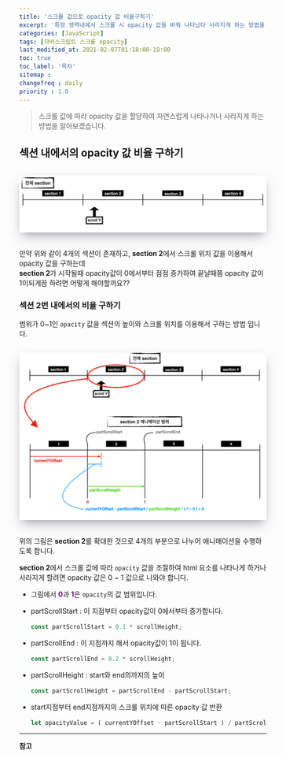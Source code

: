 ```yaml
---
title: '스크롤 값으로 opacity 값 비율구하기'
excerpt: '특정 영역내에서 스크롤 시 opacity 값을 바꿔 나타났다 사라지게 하는 방법을 알아보겠습니다.' 
categories: [JavaScript]
tags: [자바스크립트 스크롤 opacity]
last_modified_at: 2021-02-07T01:18:00-19:00
toc: true 
toc_label: '목차'
sitemap :
changefreq : daily
priority : 1.0
---
```


> 스크롤 값에 따라 opacity 값을 할당하여 자연스럽게 나타나거나 사라지게 하는 방법을 알아보겠습니다. <br>

## 섹션 내에서의 opacity 값 비율 구하기 

<img src='/assets/images/allScrollSection.png' alt='profile' style="width:700px; margin-top:15px; margin-bottom:15px; box-shadow: rgba(50, 50, 93, 0.25) 0px 13px 27px -5px, rgba(0, 0, 0, 0.3) 0px 8px 16px -8px, rgba(0, 0, 0, 0.024) 0px -6px 16px -6px;"/>


만약 위와 같이 4개의 섹션이 존재하고, **section 2**에서 스크롤 위치 값을 이용해서 opacity 값을 구하는데 <br>
**section 2**가 시작될때 opacity값이 0에서부터 점점 증가하여 끝날때쯤 opacity 값이 1이되게끔 하려면 어떻게 해야할까요?? 

### 섹션 2번 내에서의 비율 구하기

범위가 0~1인 `opacity` 값을 섹션의 높이와 스크롤 위치를 이용해서 구하는 방법 입니다.

<img src='/assets/images/scrollSectionTwo.png' alt='profile' style="width:700px; margin-top:15px; margin-bottom:15px; box-shadow: rgba(50, 50, 93, 0.25) 0px 13px 27px -5px, rgba(0, 0, 0, 0.3) 0px 8px 16px -8px, rgba(0, 0, 0, 0.024) 0px -6px 16px -6px;"/>

위의 그림은 **section 2**를 확대한 것으로 4개의 부분으로 나누어 애니매이션을 수행하도록 합니다.

**section 2**에서 스크롤 값에 따라 `opacity` 값을 조절하여 html 요소를 나타나게 하거나 사라지게 할려면 opacity 값은 0 ~ 1 값으로 나와야 합니다.<br>

- 그림에서 <span style="color:purple">**0**</span>과 <span style="color:purple">**1**</span>은 `opacity`의 값 범위입니다.

- partScrollStart : 이 지점부터 opacity값이 0에서부터 증가합니다. 
  ```js
  const partScrollStart = 0.1 * scrollHeight;
  ```
- partScrollEnd : 이 지점까지 해서 opacity값이 1이 됩니다.
  ```js
  const partScrollEnd = 0.2 * scrollHeight;
  ```
- partScrollHeight : start와 end의까지의 높이
  ```js
  const partScrollHeight = partScrollEnd - partScrollStart;
  ```

- start지점부터 end지점까지의 스크롤 위치에 따른 opacity 값 반환
  ```js
  let opacityValue = ( currentYOffset - partScrollStart ) / partScrollHeight * ( 1 - 0 ) + 0;
  ```


---

**참고** <br>
